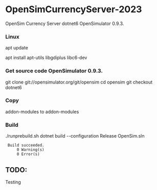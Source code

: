 # OpenSimCurrencyServer-2023
OpenSim Currency Server  dotnet6 OpenSimulator 0.9.3.

### Linux
apt update

apt install apt-utils libgdiplus libc6-dev

### Get source code OpenSimulator 0.9.3.
git clone git://opensimulator.org/git/opensim
cd opensim
git checkout dotnet6

### Copy 
addon-modules to addon-modules

### Build
./runprebuild.sh
dotnet build --configuration Release OpenSim.sln

     Build succeeded.
         0 Warning(s)
         0 Error(s)

## TODO:
Testing
